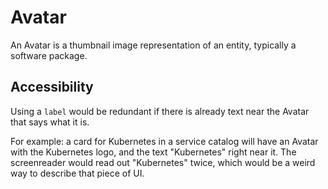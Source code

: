 # Avatar

An Avatar is a thumbnail image representation of an entity, typically a software package.

## Accessibility

Using a `label` would be redundant if there is already text near the Avatar that says what it is.

For example: a card for Kubernetes in a service catalog will have an Avatar with the Kubernetes logo, and the text "Kubernetes" right near it. The screenreader would read out "Kubernetes" twice, which would be a weird way to describe that piece of UI.
